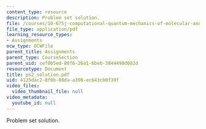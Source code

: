 ```yaml
---
content_type: resource
description: Problem set solution.
file: /courses/10-675j-computational-quantum-mechanics-of-molecular-and-extended-systems-fall-2004/4125dac20f0b88daa398ec643cb0f39f_ps2_solution.pdf
file_type: application/pdf
learning_resource_types:
- Assignments
ocw_type: OCWFile
parent_title: Assignments
parent_type: CourseSection
parent_uid: cef0b5ed-80f6-26a1-6beb-3844490d082d
resourcetype: Document
title: ps2_solution.pdf
uid: 4125dac2-0f0b-88da-a398-ec643cb0f39f
video_files:
  video_thumbnail_file: null
video_metadata:
  youtube_id: null
---
```

Problem set solution.

